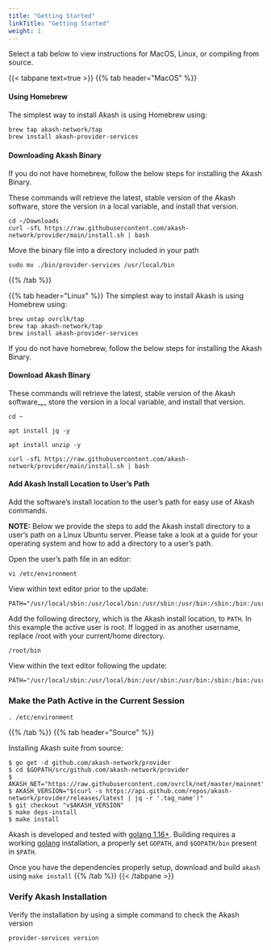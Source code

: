 ```yaml
---
title: "Getting Started"
linkTitle: "Getting Started"
weight: 1
---
```


Select a tab below to view instructions for MacOS, Linux, or compiling from source.

{{< tabpane text=true >}}
{{% tab header="MacOS" %}}
#### Using Homebrew
The simplest way to install Akash is using Homebrew using:

```bash
brew tap akash-network/tap
brew install akash-provider-services
```

#### Downloading Akash Binary
If you do not have homebrew, follow the below steps for installing the Akash Binary.

These commands will retrieve the latest, stable version of the Akash software, store the version in a local variable, and install that version.
```
cd ~/Downloads
curl -sfL https://raw.githubusercontent.com/akash-network/provider/main/install.sh | bash
```
Move the binary file into a directory included in your path
```
sudo mv ./bin/provider-services /usr/local/bin
```

{{% /tab %}}

{{% tab header="Linux" %}}
The simplest way to install Akash is using Homebrew using:

```
brew untap ovrclk/tap
brew tap akash-network/tap
brew install akash-provider-services
```

If you do not have homebrew, follow the below steps for installing the Akash Binary.

#### Download Akash Binary

These commands will retrieve the latest, stable version of the Akash software\_**,**\_ store the version in a local variable, and install that version.

```
cd ~

apt install jq -y

apt install unzip -y

curl -sfL https://raw.githubusercontent.com/akash-network/provider/main/install.sh | bash
```

#### Add Akash Install Location to User’s Path

Add the software’s install location to the user’s path for easy use of Akash commands.

**NOTE:** Below we provide the steps to add the Akash install directory to a user’s path on a Linux Ubuntu server. Please take a look at a guide for your operating system and how to add a directory to a user’s path.

Open the user’s path file in an editor:

```
vi /etc/environment
```

View within text editor prior to the update:

```
PATH="/usr/local/sbin:/usr/local/bin:/usr/sbin:/usr/bin:/sbin:/bin:/usr/games:/usr/local/games:/snap/bin"
```

Add the following directory, which is the Akash install location, to `PATH`. In this example the active user is root. If logged in as another username, replace /root with your current/home directory.

```
/root/bin
```

View within the text editor following the update:

```
PATH="/usr/local/sbin:/usr/local/bin:/usr/sbin:/usr/bin:/sbin:/bin:/usr/games:/usr/local/games:/snap/bin:/root/bin"
```

### Make the Path Active in the Current Session

```
. /etc/environment
```
{{% /tab %}}
{{% tab header="Source" %}}

Installing Akash suite from source:

```
$ go get -d github.com/akash-network/provider
$ cd $GOPATH/src/github.com/akash-network/provider
$ AKASH_NET="https://raw.githubusercontent.com/ovrclk/net/master/mainnet"
$ AKASH_VERSION="$(curl -s https://api.github.com/repos/akash-network/provider/releases/latest | jq -r '.tag_name')"
$ git checkout "v$AKASH_VERSION"
$ make deps-install
$ make install
```

Akash is developed and tested with [golang 1.16+](https://golang.org/). Building requires a working [golang](https://golang.org/) installation, a properly set `GOPATH`, and `$GOPATH/bin` present in `$PATH`.

Once you have the dependencies properly setup, download and build `akash` using `make install`
{{% /tab %}}
{{< /tabpane >}}

### Verify Akash Installation
Verify the installation by using a simple command to check the Akash version
```
provider-services version
```